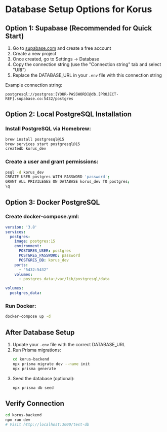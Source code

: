 # Database Setup Options for Korus

## Option 1: Supabase (Recommended for Quick Start)

1. Go to [supabase.com](https://supabase.com) and create a free account
2. Create a new project
3. Once created, go to Settings → Database
4. Copy the connection string (use the "Connection string" tab and select "URI")
5. Replace the DATABASE_URL in your `.env` file with this connection string

Example connection string:
```
postgresql://postgres:[YOUR-PASSWORD]@db.[PROJECT-REF].supabase.co:5432/postgres
```

## Option 2: Local PostgreSQL Installation

### Install PostgreSQL via Homebrew:
```bash
brew install postgresql@15
brew services start postgresql@15
createdb korus_dev
```

### Create a user and grant permissions:
```bash
psql -d korus_dev
CREATE USER postgres WITH PASSWORD 'password';
GRANT ALL PRIVILEGES ON DATABASE korus_dev TO postgres;
\q
```

## Option 3: Docker PostgreSQL

### Create docker-compose.yml:
```yaml
version: '3.8'
services:
  postgres:
    image: postgres:15
    environment:
      POSTGRES_USER: postgres
      POSTGRES_PASSWORD: password
      POSTGRES_DB: korus_dev
    ports:
      - "5432:5432"
    volumes:
      - postgres_data:/var/lib/postgresql/data

volumes:
  postgres_data:
```

### Run Docker:
```bash
docker-compose up -d
```

## After Database Setup

1. Update your `.env` file with the correct DATABASE_URL
2. Run Prisma migrations:
   ```bash
   cd korus-backend
   npx prisma migrate dev --name init
   npx prisma generate
   ```
3. Seed the database (optional):
   ```bash
   npx prisma db seed
   ```

## Verify Connection
```bash
cd korus-backend
npm run dev
# Visit http://localhost:3000/test-db
```